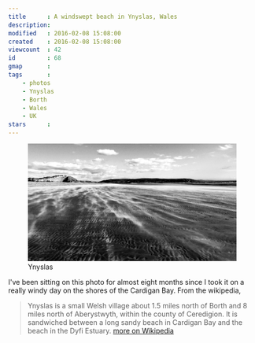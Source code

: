 ```yaml
---
title      : A windswept beach in Ynyslas, Wales
description: 
modified   : 2016-02-08 15:08:00
created    : 2016-02-08 15:08:00
viewcount  : 42
id         : 68
gmap       :
tags       :
    - photos
    - Ynyslas
    - Borth
    - Wales
    - UK
stars      :
---
```


<figure>
    <img src="img/beach.jpg">
    <figcaption>Ynyslas</figcaption>
</figure>

I've been sitting on this photo for almost eight months since I took it on a really windy day on the shores of the Cardigan Bay. From the wikipedia, 

> Ynyslas is a small Welsh village about 1.5 miles north of Borth and 8 miles north of Aberystwyth, within the county of Ceredigion. It is sandwiched between a long sandy beach in Cardigan Bay and the beach in the Dyfi Estuary. [more on Wikipedia](http://en.wikipedia.org/wiki)
